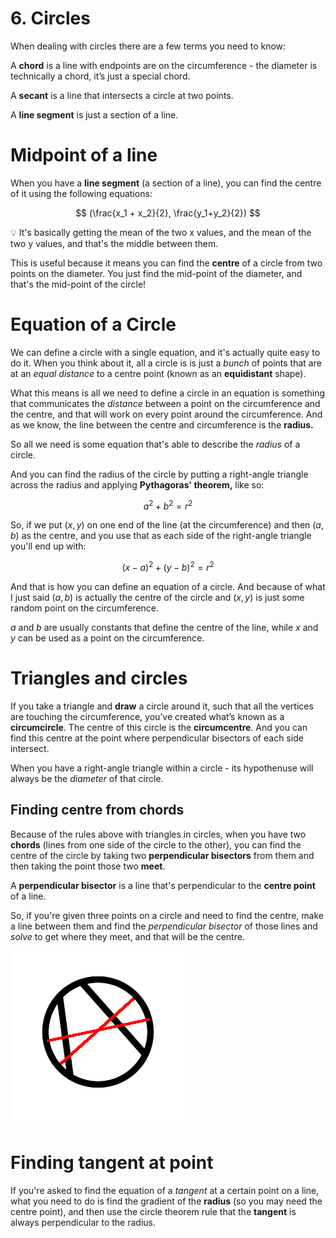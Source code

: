# 6. Circles

When dealing with circles there are a few terms you need to know:

A **chord** is a line with endpoints are on the circumference - the diameter is technically a chord, it’s just a special chord.

A **secant** is a line that intersects a circle at two points.

A **line segment** is just a section of a line.

# Midpoint of a line

When you have a **line segment** (a section of a line), you can find the centre of it using the following equations:

$$
(\frac{x_1 + x_2}{2}, \frac{y_1+y_2}{2})
$$

<aside>
💡 It's basically getting the mean of the two x values, and the mean of the two y values, and that's the middle between them.

</aside>

This is useful because it means you can find the **centre** of a circle from two points on the diameter.  You just find the mid-point of the diameter, and that's the mid-point of the circle!

# Equation of a Circle

We can define a circle with a single equation, and it's actually quite easy to do it. When you think about it, all a circle is is just a *bunch* of points that are at an *equal distance* to a centre point (known as an **equidistant** shape). 

What this means is all we need to define a circle in an equation is something that communicates the *distance* between a point on the circumference and the centre, and that will work on every point around the circumference. And as we know, the line between the centre and circumference is the **radius.**

So all we need is some equation that's able to describe the *radius* of a circle.

And you can find the radius of the circle by putting a right-angle triangle across the radius and applying **Pythagoras' theorem,** like so:

$$
a^2 + b^2 = r^2
$$

So, if we put $(x,y)$ on one end of the line (at the circumference) and then $(a, b)$ as the centre, and you use that as each side of the right-angle triangle you'll end up with:

$$
(x - a)^2 + (y - b)^2 = r^2
$$

And that is how you can define an equation of a circle. And because of what I just said $(a,b)$ is actually the centre of the circle and $(x, y)$ is just some random point on the circumference.

$a$ and $b$ are usually constants that define the centre of the line, while $x$ and $y$ can be used as a point on the circumference.

# Triangles and circles

If you take a triangle and **draw** a circle around it, such that all the vertices are touching the circumference, you’ve created what’s known as a **circumcircle**. The centre of this circle is the **circumcentre**. And you can find this centre at the point where perpendicular bisectors of each side intersect.

When you have a right-angle triangle within a circle - its hypothenuse will always be the *diameter* of that circle.

## Finding centre from **chords**

Because of the rules above with triangles in circles, when you have two **chords** (lines from one side of the circle to the other), you can find the centre of the circle by taking two **perpendicular bisectors** from them and then taking the point those two **meet**.

A **perpendicular bisector** is a line that's perpendicular to the **centre point** of a line. 

So, if you're given three points on a circle and need to find the centre, make a line between them and find the *perpendicular bisector* of those lines and *solve* to get where they meet, and that will be the centre.

![PerpendicularBisectors.png](6%20Circles%208c125b56567b43129edc73713a2c06d9/PerpendicularBisectors.png)

# Finding tangent at point

If you're asked to find the equation of a *tangent* at a certain point on a line, what you need to do is find the gradient of the **radius** (so you may need the centre point), and then use the circle theorem rule that the **tangent** is always perpendicular to the radius.